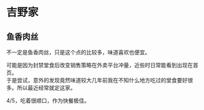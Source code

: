 # 吉野家

## 鱼香肉丝

不一定是鱼香肉丝，只是这个点的比较多，味道喜欢也便宜。

可能是因为封禁堂食后改变销售策略在外卖平台冲量，近些时日常能看到出现在首页。  
于是尝试，意外的发现竟然味道较大几年前我在不知什么地方吃过的堂食要好很多。所以最近经常就定这家。

4/5，吃着很顺口，作为快餐极佳。
